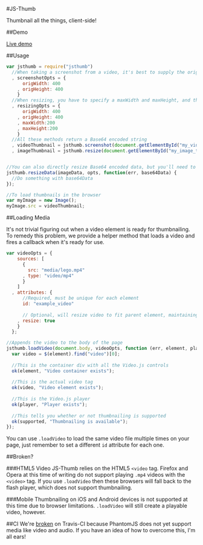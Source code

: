 #JS-Thumb

Thumbnail all the things, client-side!


##Demo

[Live demo](http://ben-ng.github.io/js-thumb)


##Usage

```javascript
var jsthumb = require("jsthumb")
  //When taking a screenshot from a video, it's best to supply the original dimensions of the video
  , screenshotOpts = {
      origWidth: 400
    , origHeight: 400
    }
  //When resizing, you have to specify a maxWidth and maxHeight, and the original dimensions are recommended but optional
  , resizingOpts = {
      origWidth: 400
    , origHeight: 400
    , maxWidth:200
    , maxHeight:200
    }
  //All these methods return a Base64 encoded string
  , videoThumbnail = jsthumb.screenshot(document.getElementById("my_video_tag"), screenshotOpts)
  , imageThumbnail = jsthumb.resize(document.getElementById("my_image_tag"), resizingOpts);


//You can also directly resize Base64 encoded data, but you'll need to provide a callback for that
jsthumb.resizeData(imageData, opts, function(err, base64Data) {
  //Do something with base64Data
});

//To load thumbnails in the browser
var myImage = new Image();
myImage.src = videoThumbnail;
```


##Loading Media

It's not trivial figuring out when a video element is ready for thumbnailing. To remedy this problem, we provide a helper method that loads a video and fires a callback when it's ready for use.

```javascript
var videoOpts = {
    sources: [
      {
        src: "media/lego.mp4"
      , type: "video/mp4"
      }
    ]
  , attributes: {
      //Required, must be unique for each element
      id: "example_video"
      
      // Optional, will resize video to fit parent element, maintaining aspect ratio
    , resize: true
    }
  };

//Appends the video to the body of the page
jsthumb.loadVideo(document.body, videoOpts, function (err, element, player, supported) {
  var video = $(element).find("video")[0];
  
  //This is the container div with all the Video.js controls
  ok(element, "Video container exists");
  
  //This is the actual video tag
  ok(video, "Video element exists");
  
  //This is the Video.js player
  ok(player, "Player exists");
  
  //This tells you whether or not thumbnailing is supported
  ok(supported, "Thumbnailing is available");
});
```

You can use `.loadVideo` to load the same video file multiple times on your page, just remember to set a different `id` attribute for each one.

##Broken?

###HTML5 Video
JS-Thumb relies on the HTML5 `<video` tag. Firefox and Opera at this time of writing do not support playing `.mp4` videos with the `<video>` tag. If you use `.loadVideo` then these browsers will fall back to the flash player, which does not support thumbnailing.

###Mobile
Thumbnailing on iOS and Android devices is not supported at this time due to browser limitations. `.loadVideo` will still create a playable video, however.

##CI
We're [broken](https://travis-ci.org/ben-ng/js-thumb) on Travis-CI because PhantomJS does not yet support media like video and audio. If you have an idea of how to overcome this, I'm all ears!
